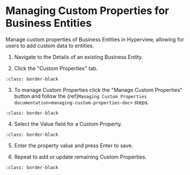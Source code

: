# Managing Custom Properties for Business Entities

Manage custom properties of Business Entities in Hyperview, allowing for users to add custom data to entities.

1.  Navigate to the Details of an existing Business Entity.

2.  Click the "Custom Properties" tab.

```{image} /product/business-entities/media/managing-custom-properties-for-business-entities/image1.jpeg
:class: border-black
```

3.  To manage Custom Properties click the "Manage Custom Properties"
    button and follow the {ref}`Managing Custom Properties documentation<managing-custom-properties-doc>` steps.

```{image} /product/business-entities/media/managing-custom-properties-for-business-entities/image2.jpeg
:class: border-black
```

4.  Select the Value field for a Custom Property.

```{image} /product/business-entities/media/managing-custom-properties-for-business-entities/image3.jpeg
:class: border-black
```

5.  Enter the property value and press Enter to save.

6.  Repeat to add or update remaining Custom Properties.

```{image} /product/business-entities/media/managing-custom-properties-for-business-entities/image4.jpeg
:class: border-black
```

